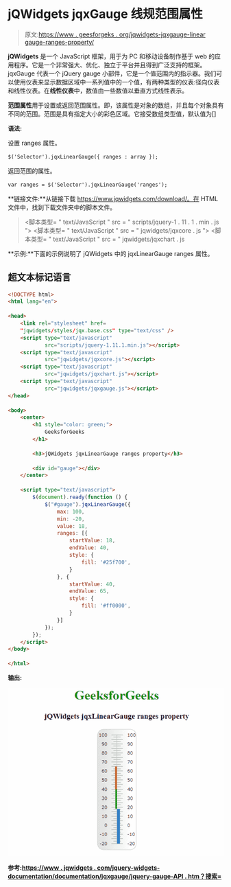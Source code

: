 # jQWidgets jqxGauge 线规范围属性

> 原文:[https://www . geesforgeks . org/jqwidgets-jqxgauge-linear gauge-ranges-property/](https://www.geeksforgeeks.org/jqwidgets-jqxgauge-lineargauge-ranges-property/)

**jQWidgets** 是一个 JavaScript 框架，用于为 PC 和移动设备制作基于 web 的应用程序。它是一个非常强大、优化、独立于平台并且得到广泛支持的框架。jqxGauge 代表一个 jQuery gauge 小部件，它是一个值范围内的指示器。我们可以使用仪表来显示数据区域中一系列值中的一个值，有两种类型的仪表:径向仪表和线性仪表。在**线性仪表**中，数值由一些数值以垂直方式线性表示。

**范围属性**用于设置或返回范围属性。即，该属性是对象的数组，并且每个对象具有不同的范围。范围是具有指定大小的彩色区域。它接受数组类型值，默认值为[]

**语法:**

设置 ranges 属性。

```html
$('Selector').jqxLinearGauge({ ranges : array });
```

返回范围的属性。

```html
var ranges = $('Selector').jqxLinearGauge('ranges');
```

**链接文件:**从链接下载 https://www.jqwidgets.com/download/。在 HTML 文件中，找到下载文件夹中的脚本文件。

> <link rel="”stylesheet”" href="”jqwidgets/styles/jqx.base.css”" type="”text/css”">
> <脚本类型= " text/JavaScript " src = " scripts/jquery-1 . 11 . 1 . min . js "></脚本类型>
> <脚本类型= " text/JavaScript " src = " jqwidgets/jqxcore . js "></脚本类型>
> <脚本类型= " text/JavaScript " src = " jqwidgets/jqxchart . js

**示例:**下面的示例说明了 jQWidgets 中的 jqxLinearGauge ranges 属性。

## 超文本标记语言

```html
<!DOCTYPE html>
<html lang="en">

<head>
    <link rel="stylesheet" href=
    "jqwidgets/styles/jqx.base.css" type="text/css" />
    <script type="text/javascript" 
            src="scripts/jquery-1.11.1.min.js"></script>
    <script type="text/javascript" 
            src="jqwidgets/jqxcore.js"></script>
    <script type="text/javascript" 
            src="jqwidgets/jqxchart.js"></script>
    <script type="text/javascript" 
            src="jqwidgets/jqxgauge.js"></script>
</head>

<body>
    <center>
        <h1 style="color: green;">
            GeeksforGeeks
        </h1>

        <h3>jQWidgets jqxLinearGauge ranges property</h3>

        <div id="gauge"></div>
    </center>

    <script type="text/javascript">
        $(document).ready(function () {
            $("#gauge").jqxLinearGauge({
                max: 100,
                min: -20,
                value: 18,
                ranges: [{
                    startValue: 18,
                    endValue: 40,
                    style: {
                        fill: '#25f700',
                    }
                }, {
                    startValue: 40,
                    endValue: 65,
                    style: {
                        fill: '#ff0000',
                    }
                }]
            });
        });
    </script>
</body>

</html>
```

**输出:**

![](img/f761da28e6ddbaaa6525da22adabfb68.png)

**参考:**[**https://www . jqwidgets . com/jquery-widgets-documentation/documentation/jqxgauge/jquery-gauge-API . htm？搜索=**](https://www.jqwidgets.com/jquery-widgets-documentation/documentation/jqxgauge/jquery-gauge-api.htm?search=)